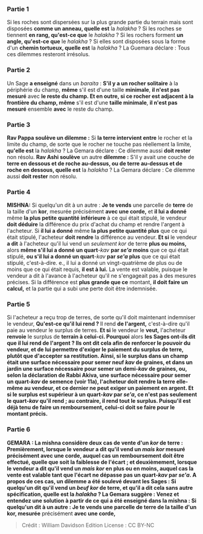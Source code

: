 
### Partie 1
Si les roches sont dispersées sur la plus grande partie du terrain mais sont disposées <b>comme un anneau, quelle est</b> la <i>halakha</i> ? Si les roches se tiennent <b>en rang, qu'est-ce que</b> le <i>halakha</i> ? Si les rochers forment <b>un angle, qu'est-ce que</b> le <i>halakha</i> ? Si elles sont disposées sous la forme d'un <b>chemin tortueux, quelle est</b> la <i>halakha</i> ? La Guemara déclare : Tous ces dilemmes resteront irrésolus.

### Partie 2
Un Sage <b>a enseigné</b> dans un <i>baraita</i> : <b>S'il y a un rocher solitaire</b> à la périphérie du champ, <b>même</b> s'il est d'une taille <b>minimale</b>, <b>il n'est pas mesuré</b> avec <b>le reste du champ. <b>Et</b> en outre, <b>si</b> ce rocher <b>est adjacent à la </b> frontière du champ, même</b> s'il est d'une <b>taille minimale</b>, <b>il n'est pas mesuré</b> ensemble <b>avec</b> le reste du champ.

### Partie 3
<b>Rav Pappa soulève un dilemme :</b> Si <b>la terre intervient entre</b> le rocher et la limite du champ, de sorte que le rocher ne touche pas réellement la limite, <b>qu'elle est</b> la <i>halakha</i> ? La Gemara déclare : Ce dilemme aussi <b>doit rester</b> non résolu. <b>Rav Ashi soulève</b> un autre <b>dilemme :</b> S'il y avait une couche de <b>terre en dessous et de roche au-dessus, ou de terre au-dessus et de roche en dessous, quelle est</b> la <i>halakha</i> ? La Gemara déclare : Ce dilemme aussi <b>doit rester</b> non résolu.

### Partie 4
<strong>MISHNA:</strong> Si quelqu'un dit à un autre : <b>Je te vends</b> une parcelle de <b>terre</b> de la taille d'un <b>kor</b>, mesurée</b> précisément <b>avec une corde,</b> et <b>il lui a donné</b> même <b>la plus petite quantité inférieure</b> à ce qui était stipulé, le vendeur <b>doit déduire</b> la différence du prix d'achat du champ et rendre l'argent à l'acheteur. Si <b>il lui a donné</b> même <b>la plus petite quantité plus</b> que ce qui était stipulé, l'acheteur <b>doit rendre</b> la différence au vendeur. <b>Et si</b> le vendeur <b>a dit</b> à l'acheteur qu'il lui vend un <i>seulement kor</i> de terre <b>plus ou moins, </b> alors <b>même s'il lui a donné</b> <b>un quart</b><i>-kav</i> <b>par <i>se'a</i> moins</b> que ce qui était stipulé, <b>ou s'il lui a donné un quart</b><i>-kav</i> <b>par <i>se'a</i> plus</b> que ce qui était stipulé, c'est-à-dire. e., il lui a donné un vingt-quatrième de plus ou de moins que ce qui était requis, <b>il est à lui.</b> La vente est valable, puisque le vendeur a dit à l'avance à l'acheteur qu'il ne s'engageait pas à des mesures précises. Si la différence est <b>plus grande que ce</b> montant, <b>il doit faire un calcul,</b> et la partie qui a subi une perte doit être indemnisée.

### Partie 5
Si l'acheteur a reçu trop de terres, de sorte qu'il doit maintenant indemniser le vendeur, <b>Qu'est-ce qu'il lui rend ? </b> Il rend <b>de l'argent,</b> c'est-à-dire qu'il paie au vendeur le surplus de terres. <b>Et si</b> le vendeur le <b>veut,</b> l'acheteur <b>renvoie</b> le surplus de <b>terrain à celui-ci. Pourquoi</b> alors <b>les Sages ont-ils <b>dit</b> que <b>il lui rend de l'argent ?</b> Ils ont dit cela <b>afin de renforcer le pouvoir du vendeur,</b> et de lui permettre d'exiger le paiement du surplus de terre, plutôt que d'accepter sa restitution. <b>Ainsi, si le surplus dans un champ était une surface nécessaire pour semer neuf <i>kav</i></b> de graines, <b>et dans un jardin une surface nécessaire pour semer un demi-<i>kav</i></b> de graines, <b>ou, selon la déclaration de Rabbi Akiva, une surface nécessaire pour semer un quart</b>-<i>kav</i> de semence (voir 11a), l'acheteur doit <b>rendre la terre</b> elle-même <b>au</b> vendeur, et ce dernier ne peut exiger un paiement en argent. <b>Et</b> si le surplus est supérieur à un quart-<i>kav</i> par <i>se'a</i>, <b>ce n'est pas seulement le quart</b>-<i>kav</i> <b>qu'il rend ; au contraire,</b> il rend <b>tout le surplus.</b> Puisqu'il est déjà tenu de faire un remboursement, celui-ci doit se faire pour le montant précis.

### Partie 6
<strong>GEMARA : </strong>La mishna considère deux cas de vente d'un <i>kor</i> de terre : Premièrement, lorsque le vendeur a dit qu'il vend un <i>mais kor</i> mesuré précisément avec une corde, auquel cas un remboursement doit être effectué, quelle que soit la faiblesse de l'écart ; et deuxièmement, lorsque le vendeur a dit qu'il vend un <i>mais kor</i> en plus ou en moins, auquel cas la vente est valable tant que l'écart ne dépasse pas un quart-<i>kav</i> par <i>se'a</i>. A propos de ces cas, <b>un dilemme a été soulevé devant</b> les Sages : Si quelqu'un dit qu'il vend <b>un <i>beuf kor</i></b> de terre, et qu'il a dit cela <b>sans</b> autre <b>spécification, quelle</b> est la <i>halakha</i> ? La Gemara suggère : <b>Venez</b> et <b>entendez</b> une solution à partir de ce qui a été enseigné dans la mishna : Si quelqu'un dit à un autre : <b>Je te vends</b> une parcelle de <b>terre</b> de la taille d'un <b>kor</b>, mesurée</b> précisément <b>avec une corde,</b>

>Crédit : William Davidson Edition
>License : CC BY-NC